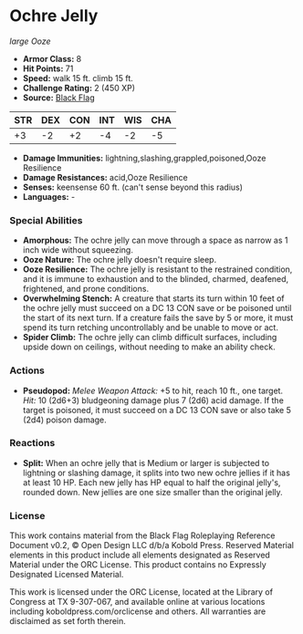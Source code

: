 # Ochre Jelly

*large* *Ooze*

- **Armor Class:** 8
- **Hit Points:** 71 
- **Speed:** walk 15 ft. climb 15 ft.
- **Challenge Rating:** 2 (450 XP)
- **Source:** [Black Flag](https://koboldpress.com/kpstore/product/tovrpg-pg-mv/)

| STR | DEX | CON | INT | WIS | CHA |
| --- | --- | --- | --- | --- | --- |
| +3 | -2 | +2 | -4 | -2 | -5 |

- **Damage Immunities:** lightning,slashing,grappled,poisoned,Ooze Resilience
- **Damage Resistances:** acid,Ooze Resilience
- **Senses:** keensense 60 ft. (can't sense beyond this radius)
- **Languages:** -

### Special Abilities

- **Amorphous:** The ochre jelly can move through a space as narrow as 1 inch wide without squeezing.
- **Ooze Nature:** The ochre jelly doesn't require sleep.
- **Ooze Resilience:** The ochre jelly is resistant to the restrained condition, and it is immune to exhaustion and to the blinded, charmed, deafened, frightened, and prone conditions.
- **Overwhelming Stench:** A creature that starts its turn within 10 feet of the ochre jelly must succeed on a DC 13 CON save or be poisoned until the start of its next turn. If a creature fails the save by 5 or more, it must spend its turn retching uncontrollably and be unable to move or act.
- **Spider Climb:** The ochre jelly can climb difficult surfaces, including upside down on ceilings, without needing to make an ability check.

### Actions

- **Pseudopod:** _Melee Weapon Attack:_ +5 to hit, reach 10 ft., one target. _Hit:_ 10 (2d6+3) bludgeoning damage plus 7 (2d6) acid damage. If the target is poisoned, it must succeed on a DC 13 CON save or also take 5 (2d4) poison damage.

### Reactions

- **Split:** When an ochre jelly that is Medium or larger is subjected to lightning or slashing damage, it splits into two new ochre jellies if it has at least 10 HP. Each new jelly has HP equal to half the original jelly's, rounded down. New jellies are one size smaller than the original jelly.


### License

This work contains material from the Black Flag Roleplaying Reference Document v0.2, © Open Design LLC d/b/a Kobold Press. Reserved Material elements in this product include all elements designated as Reserved Material under the ORC License. This product contains no Expressly Designated Licensed Material.

This work is licensed under the ORC License, located at the Library of Congress at TX 9-307-067, and available online at various locations including koboldpress.com/orclicense and others. All warranties are disclaimed as set forth therein.
